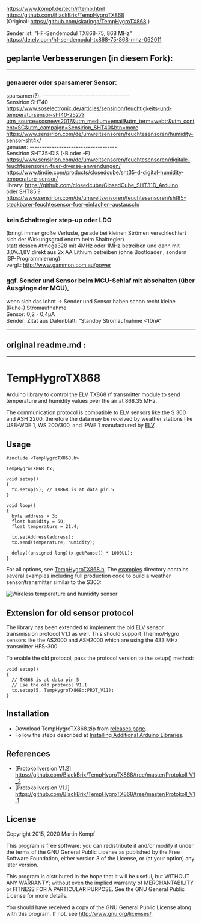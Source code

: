 https://www.kompf.de/tech/rftemp.html  
https://github.com/BlackBrix/TempHygroTX868  
(Original: https://github.com/skaringa/TempHygroTX868 )  
  
Sender ist: "HF-Sendemodul TX868-75, 868 MHz"  
https://de.elv.com/hf-sendemodul-tx868-75-868-mhz-062011  
  
## geplante Verbesserungen (in diesem Fork): 
----
### genauerer oder sparsamerer Sensor:  
sparsamer(?): ------------------------------------  
Sensirion SHT40  
https://www.soselectronic.de/articles/sensirion/feuchtigkeits-und-temperatursensor-sht40-2527?utm_source=sosnews2017&utm_medium=email&utm_term=webtr&utm_content=SC&utm_campaign=Sensirion_SHT40&btn=more  
https://www.sensirion.com/de/umweltsensoren/feuchtesensoren/humidity-sensor-sht4x/  
genauer: ------------------------------------  
Sensirion SHT35-DIS (-B oder -F)  
https://www.sensirion.com/de/umweltsensoren/feuchtesensoren/digitale-feuchtesensoren-fuer-diverse-anwendungen/  
https://www.tindie.com/products/closedcube/sht35-d-digital-humidity-temperature-sensor/  
library: https://github.com/closedcube/ClosedCube_SHT31D_Arduino  
oder SHT85 ?  
https://www.sensirion.com/de/umweltsensoren/feuchtesensoren/sht85-steckbarer-feuchtesensor-fuer-einfachen-austausch/  
  
  
### kein Schaltregler step-up oder LDO   
(bringt immer große Verluste, gerade bei kleinen Strömen verschlechtert sich der Wirkungsgrad enorm beim Shaltregler)  
statt dessen Atmega328 mit 4MHz oder 1MHz betreiben und dann mit 3,0V..1,8V direkt aus 2x AA Lithium betreiben (ohne Bootloader , sondern ISP-Programmierung)  
vergl.: http://www.gammon.com.au/power  
  
### ggf. Sender und Sensor beim MCU-Schlaf mit abschalten (über Ausgänge der MCU),  
wenn sich das lohnt -> Sender und Sensor haben schon recht kleine (Ruhe-) Stromaufnahme  
Sensor: 0,2 - 0,4µA  
Sender: Zitat aus Datenblatt: "Standby Stromaufnahme <10nA"  
 
----
## original readme.md :
----
   
# TempHygroTX868

Arduino library to control the ELV TX868 rf transmitter module to send temperature and humidity values over the air at 868.35 MHz.

The communication protocol is compatible to ELV sensors like the S 300 and ASH 2200, therefore the data may be received by weather stations like USB-WDE 1, WS 200/300, and IPWE 1 manufactured by [ELV](http://www.elv.de).

## Usage

    #include <TempHygroTX868.h>

    TempHygroTX868 tx;

    void setup()
    {
      tx.setup(5); // TX868 is at data pin 5
    }

    void loop()
    {
      byte address = 3;
      float humidity = 50;
      float temperature = 21.4;

      tx.setAddress(address);
      tx.send(temperature, humidity);

      delay((unsigned long)tx.getPause() * 1000UL);
    }

For all options, see [TempHygroTX868.h][header]. The [examples][example] directory contains several examples including full production code to build a weather sensor/transmitter similar to the S300:

![Wireless temperature and humidity sensor](https://www.kompf.de/tech/images/rftemp_comp_annot.png)

## Extension for old sensor protocol

The library has been extended to implement the old ELV sensor transmission protocol V1.1 as well. This should support Thermo/Hygro sensors like the AS2000 and ASH2000 which are using the 433 MHz transmitter HFS-300.

To enable the old protocol, pass the protocol version to the setup() method:

    void setup()
    {
      // TX868 is at data pin 5
      // Use the old protocol V1.1
      tx.setup(5, TempHygroTX868::PROT_V11);
    }

## Installation

* Download TempHygroTX868.zip from [releases page][release].
* Follow the steps described at [Installing Additional Arduino Libraries](https://www.arduino.cc/en/guide/libraries).

## References

* [Protokollversion V1.2] https://github.com/BlackBrix/TempHygroTX868/tree/master/Protokoll_V1_2
* [Protokollversion V1.1] https://github.com/BlackBrix/TempHygroTX868/tree/master/Protokoll_V1_1

## License

Copyright 2015, 2020 Martin Kompf

This program is free software: you can redistribute it and/or modify
it under the terms of the GNU General Public License as published by
the Free Software Foundation, either version 3 of the License, or
(at your option) any later version.
 
This program is distributed in the hope that it will be useful,
but WITHOUT ANY WARRANTY; without even the implied warranty of
MERCHANTABILITY or FITNESS FOR A PARTICULAR PURPOSE.  See the
GNU General Public License for more details.

You should have received a copy of the GNU General Public License
along with this program.  If not, see <http://www.gnu.org/licenses/>.

[header]: https://github.com/skaringa/TempHygroTX868/blob/master/TempHygroTX868.h "Header file"
[example]: https://github.com/skaringa/TempHygroTX868/blob/master/examples "Examples"
[release]: https://github.com/skaringa/TempHygroTX868/releases/latest
[prot_11]: https://github.com/BlackBrix/TempHygroTX868/tree/master/Protokoll_V1_1
[prot_12]: https://github.com/BlackBrix/TempHygroTX868/tree/master/Protokoll_V1_2

